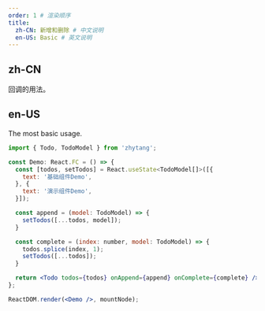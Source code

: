 ```yaml
---
order: 1 # 渲染顺序
title:
  zh-CN: 新增和删除 # 中文说明
  en-US: Basic # 英文说明
---
```


## zh-CN

回调的用法。

## en-US

The most basic usage.

```jsx
import { Todo, TodoModel } from 'zhytang';

const Demo: React.FC = () => {
  const [todos, setTodos] = React.useState<TodoModel[]>([{
    text: '基础组件Demo',
  }, {
    text: '演示组件Demo',
  }]);

  const append = (model: TodoModel) => {
    setTodos([...todos, model]);
  }

  const complete = (index: number, model: TodoModel) => {
    todos.splice(index, 1);
    setTodos([...todos]);
  }

  return <Todo todos={todos} onAppend={append} onComplete={complete} />
};

ReactDOM.render(<Demo />, mountNode);
```

<style>
.code-box-demo .ant-switch {
  margin-bottom: 8px;
}
</style>
